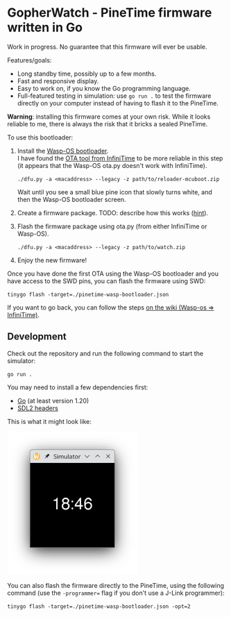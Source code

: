 # GopherWatch - PineTime firmware written in Go

Work in progress. No guarantee that this firmware will ever be usable.

Features/goals:

  * Long standby time, possibly up to a few months.
  * Fast and responsive display.
  * Easy to work on, if you know the Go programming language.
  * Full-featured testing in simulation: use `go run .` to test the firmware directly on your computer instead of having to flash it to the PineTime.

**Warning**: installing this firmware comes at your own risk. While it looks reliable to me, there is always the risk that it bricks a sealed PineTime.

To use this bootloader:

 1. Install the [Wasp-OS bootloader](https://wiki.pine64.org/wiki/Switching_your_PineTime_between_InfiniTime_and_Wasp-os).  
    I have found the [OTA tool from InfiniTime](https://github.com/InfiniTimeOrg/InfiniTime/tree/main/bootloader/ota-dfu-python) to be more reliable in this step (it appears that the Wasp-OS ota.py doesn't work with InfiniTime).

        ./dfu.py -a <macaddress> --legacy -z path/to/reloader-mcuboot.zip

    Wait until you see a small blue pine icon that slowly turns white, and then the Wasp-OS bootloader screen.
    
 2. Create a firmware package. TODO: describe how this works ([hint](https://github.com/tinygo-org/tinygo/pull/3712)).
 3. Flash the firmware package using ota.py (from either InfiniTime or Wasp-OS).
    
        ./dfu.py -a <macaddress> --legacy -z path/to/watch.zip
 4. Enjoy the new firmware!

Once you have done the first OTA using the Wasp-OS bootloader and you have access to the SWD pins, you can flash the firmware using SWD:

    tinygo flash -target=./pinetime-wasp-bootloader.json

If you want to go back, you can follow the steps [on the wiki (Wasp-os => InfiniTime)](https://wiki.pine64.org/wiki/Switching_your_PineTime_between_InfiniTime_and_Wasp-os).

## Development

Check out the repository and run the following command to start the simulator:

    go run .

You may need to install a few dependencies first:

  * [Go](https://go.dev/dl/) (at least version 1.20)
  * [SDL2 headers](https://github.com/veandco/go-sdl2#requirements)

This is what it might look like:

<img src="img/simulator.png" width="300" alt="Screenshot of the watch simulator">

You can also flash the firmware directly to the PineTime, using the following command (use the `-programmer=` flag if you don't use a J-Link programmer):

    tinygo flash -target=./pinetime-wasp-bootloader.json -opt=2
